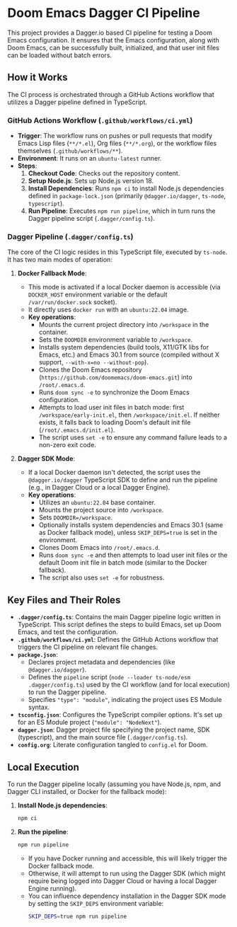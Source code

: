 # Doom Emacs Dagger CI Pipeline

This project provides a Dagger.io based CI pipeline for testing a Doom Emacs configuration. It ensures that the Emacs configuration, along with Doom Emacs, can be successfully built, initialized, and that user init files can be loaded without batch errors.

## How it Works

The CI process is orchestrated through a GitHub Actions workflow that utilizes a Dagger pipeline defined in TypeScript.

### GitHub Actions Workflow (`.github/workflows/ci.yml`)

-   **Trigger**: The workflow runs on pushes or pull requests that modify Emacs Lisp files (`**/*.el`), Org files (`**/*.org`), or the workflow files themselves (`.github/workflows/**`).
-   **Environment**: It runs on an `ubuntu-latest` runner.
-   **Steps**:
    1.  **Checkout Code**: Checks out the repository content.
    2.  **Setup Node.js**: Sets up Node.js version 18.
    3.  **Install Dependencies**: Runs `npm ci` to install Node.js dependencies defined in `package-lock.json` (primarily `@dagger.io/dagger`, `ts-node`, `typescript`).
    4.  **Run Pipeline**: Executes `npm run pipeline`, which in turn runs the Dagger pipeline script (`.dagger/config.ts`).

### Dagger Pipeline (`.dagger/config.ts`)

The core of the CI logic resides in this TypeScript file, executed by `ts-node`. It has two main modes of operation:

1.  **Docker Fallback Mode**:
    -   This mode is activated if a local Docker daemon is accessible (via `DOCKER_HOST` environment variable or the default `/var/run/docker.sock` socket).
    -   It directly uses `docker run` with an `ubuntu:22.04` image.
    -   **Key operations**:
        -   Mounts the current project directory into `/workspace` in the container.
        -   Sets the `DOOMDIR` environment variable to `/workspace`.
        -   Installs system dependencies (build tools, X11/GTK libs for Emacs, etc.) and Emacs 30.1 from source (compiled without X support, `--with-x=no --without-pop`).
        -   Clones the Doom Emacs repository (`https://github.com/doomemacs/doom-emacs.git`) into `/root/.emacs.d`.
        -   Runs `doom sync -e` to synchronize the Doom Emacs configuration.
        -   Attempts to load user init files in batch mode: first `/workspace/early-init.el`, then `/workspace/init.el`. If neither exists, it falls back to loading Doom's default init file (`/root/.emacs.d/init.el`).
        -   The script uses `set -e` to ensure any command failure leads to a non-zero exit code.

2.  **Dagger SDK Mode**:
    -   If a local Docker daemon isn't detected, the script uses the `@dagger.io/dagger` TypeScript SDK to define and run the pipeline (e.g., in Dagger Cloud or a local Dagger Engine).
    -   **Key operations**:
        -   Utilizes an `ubuntu:22.04` base container.
        -   Mounts the project source into `/workspace`.
        -   Sets `DOOMDIR=/workspace`.
        -   Optionally installs system dependencies and Emacs 30.1 (same as Docker fallback mode), unless `SKIP_DEPS=true` is set in the environment.
        -   Clones Doom Emacs into `/root/.emacs.d`.
        -   Runs `doom sync -e` and then attempts to load user init files or the default Doom init file in batch mode (similar to the Docker fallback).
        -   The script also uses `set -e` for robustness.

## Key Files and Their Roles

-   **`.dagger/config.ts`**: Contains the main Dagger pipeline logic written in TypeScript. This script defines the steps to build Emacs, set up Doom Emacs, and test the configuration.
-   **`.github/workflows/ci.yml`**: Defines the GitHub Actions workflow that triggers the CI pipeline on relevant file changes.
-   **`package.json`**:
    -   Declares project metadata and dependencies (like `@dagger.io/dagger`).
    -   Defines the `pipeline` script (`node --loader ts-node/esm .dagger/config.ts`) used by the CI workflow (and for local execution) to run the Dagger pipeline.
    -   Specifies `"type": "module"`, indicating the project uses ES Module syntax.
-   **`tsconfig.json`**: Configures the TypeScript compiler options. It's set up for an ES Module project (`"module": "NodeNext"`).
-   **`dagger.json`**: Dagger project file specifying the project name, SDK (typescript), and the main source file (`.dagger/config.ts`).
-   **`config.org`**: Literate configuration tangled to `config.el` for Doom.

## Local Execution

To run the Dagger pipeline locally (assuming you have Node.js, npm, and Dagger CLI installed, or Docker for the fallback mode):

1.  **Install Node.js dependencies**:
    ```bash
    npm ci
    ```
2.  **Run the pipeline**:
    ```bash
    npm run pipeline
    ```
    -   If you have Docker running and accessible, this will likely trigger the Docker fallback mode.
    -   Otherwise, it will attempt to run using the Dagger SDK (which might require being logged into Dagger Cloud or having a local Dagger Engine running).
    -   You can influence dependency installation in the Dagger SDK mode by setting the `SKIP_DEPS` environment variable:
        ```bash
        SKIP_DEPS=true npm run pipeline
        ```
